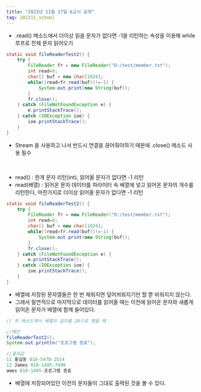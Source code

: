 ```yaml
---
title: "2023년 11월 27일 6교시 요약"
tag: 202311_school
---
```


- .read() 메소드에서 더이상 읽을 문자가 없다면 -1을 리턴하는 속성을 이용해 while루프로 전체 문자 읽어오기

```java
static void fileReaderTest2() {
    try {
        FileReader fr = new FileReader("D:/test/member.txt");
        int read=0;
        char[] buf = new char[1024];
        while((read=fr.read(buf))!=-1) {
            System.out.print(new String(buf));
        }
        fr.close();
    } catch (FileNotFoundException e) {
        e.printStackTrace();
    } catch (IOException ioe) {
        ioe.printStackTrace();
    }
}
```
- Stream 을 사용하고 나서 반드시 연결을 끊어줘야하기 때문에 .close() 메소드 사용 필수

<br>

- read() : 한개 문자 리턴(int), 읽어올 문자가 없다면 -1 리턴
- read(배열) : 읽어온 문자 데이터를 파라미터 속 배열에 넣고 읽어온 문자의 개수를 리턴한다, 마찬가지로 더이상 읽어올 문자가 없다면 -1 리턴

```java
static void fileReaderTest2() {
    try {
        FileReader fr = new FileReader("D:/test/member.txt");
        int read=0;
        char[] buf = new char[1024];
        while((read=fr.read(buf))!=-1) {
            System.out.print(new String(buf));
        }
        fr.close();
    } catch (FileNotFoundException e) {
        e.printStackTrace();
    } catch (IOException ioe) {
        ioe.printStackTrace();
    }
}
```
- 배열에 저장된 문자열들은 한 번 채워지면 덮어씌워지기만 할 뿐 비워지지 않는다.
- 그래서 필연적으로 마지막으로 데이터를 읽어올 때는 이전에 읽어온 문자와 새롭게 읽어온 문자가 배열에 함께 들어있다.

```java
// 위 메소드에서 배열의 길이를 20으로 했을 때

//메인
fileReaderTest2();
System.out.println("프로그램 종료");

//결과값
11 홍길동 010-5478-2514
12 James 010-1495-7490
ames 010-1495-프로그램 종료
```

- 배열에 저장되어있던 이전의 문자들이 그대로 출력된 것을 볼 수 있다.